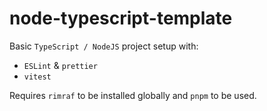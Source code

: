 # node-typescript-template

Basic `TypeScript / NodeJS` project setup with:

- `ESLint` & `prettier`
- `vitest`

Requires `rimraf` to be installed globally and `pnpm` to be used.
